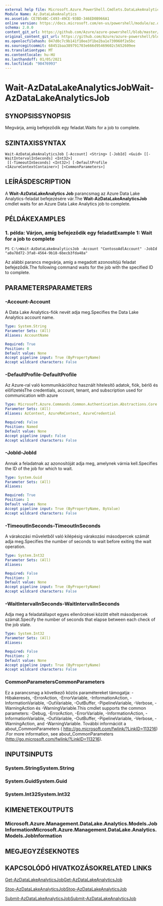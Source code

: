 ```yaml
---
external help file: Microsoft.Azure.PowerShell.Cmdlets.DataLakeAnalytics.dll-Help.xml
Module Name: Az.DataLakeAnalytics
ms.assetid: CE7B54BC-C493-49CE-93BD-346ED0B966A1
online version: https://docs.microsoft.com/en-us/powershell/module/az.datalakeanalytics/wait-azdatalakeanalyticsjob
schema: 2.0.0
content_git_url: https://github.com/Azure/azure-powershell/blob/master/src/DataLakeAnalytics/DataLakeAnalytics/help/Wait-AzDataLakeAnalyticsJob.md
original_content_git_url: https://github.com/Azure/azure-powershell/blob/master/src/DataLakeAnalytics/DataLakeAnalytics/help/Wait-AzDataLakeAnalyticsJob.md
ms.openlocfilehash: 047d0c7c9b141f10ee3f1be2ba1e739960f2e5bc
ms.sourcegitcommit: 68451baa389791703e666d95469602c5652609ee
ms.translationtype: MT
ms.contentlocale: hu-HU
ms.lasthandoff: 01/05/2021
ms.locfileid: "98476993"
---
```

# <span data-ttu-id="b9486-101">Wait-AzDataLakeAnalyticsJob</span><span class="sxs-lookup"><span data-stu-id="b9486-101">Wait-AzDataLakeAnalyticsJob</span></span>

## <span data-ttu-id="b9486-102">SYNOPSIS</span><span class="sxs-lookup"><span data-stu-id="b9486-102">SYNOPSIS</span></span>
<span data-ttu-id="b9486-103">Megvárja, amíg befejeződik egy feladat.</span><span class="sxs-lookup"><span data-stu-id="b9486-103">Waits for a job to complete.</span></span>

## <span data-ttu-id="b9486-104">SZINTAXIS</span><span class="sxs-lookup"><span data-stu-id="b9486-104">SYNTAX</span></span>

```
Wait-AzDataLakeAnalyticsJob [-Account] <String> [-JobId] <Guid> [[-WaitIntervalInSeconds] <Int32>]
 [[-TimeoutInSeconds] <Int32>] [-DefaultProfile <IAzureContextContainer>] [<CommonParameters>]
```

## <span data-ttu-id="b9486-105">LEÍRÁS</span><span class="sxs-lookup"><span data-stu-id="b9486-105">DESCRIPTION</span></span>
<span data-ttu-id="b9486-106">A **Wait-AzDataLakeAnalytics Job** parancsmag az Azure Data Lake Analytics-feladat befejezésére vár.</span><span class="sxs-lookup"><span data-stu-id="b9486-106">The **Wait-AzDataLakeAnalyticsJob** cmdlet waits for an Azure Data Lake Analytics job to complete.</span></span>

## <span data-ttu-id="b9486-107">PÉLDÁK</span><span class="sxs-lookup"><span data-stu-id="b9486-107">EXAMPLES</span></span>

### <span data-ttu-id="b9486-108">1. példa: Várjon, amíg befejeződik egy feladat</span><span class="sxs-lookup"><span data-stu-id="b9486-108">Example 1: Wait for a job to complete</span></span>
```
PS C:\>Wait-AzDataLakeAnalyticsJob -Account "ContosoAdlAccount" -JobId "a0a78d72-3fa8-4564-9b18-6becb3fda48a"
```

<span data-ttu-id="b9486-109">Az alábbi parancs megvárja, amíg a megadott azonosítójú feladat befejeződik.</span><span class="sxs-lookup"><span data-stu-id="b9486-109">The following command waits for the job with the specified ID to complete.</span></span>

## <span data-ttu-id="b9486-110">PARAMETERS</span><span class="sxs-lookup"><span data-stu-id="b9486-110">PARAMETERS</span></span>

### <span data-ttu-id="b9486-111">-Account</span><span class="sxs-lookup"><span data-stu-id="b9486-111">-Account</span></span>
<span data-ttu-id="b9486-112">A Data Lake Analytics-fiók nevét adja meg.</span><span class="sxs-lookup"><span data-stu-id="b9486-112">Specifies the Data Lake Analytics account name.</span></span>

```yaml
Type: System.String
Parameter Sets: (All)
Aliases: AccountName

Required: True
Position: 0
Default value: None
Accept pipeline input: True (ByPropertyName)
Accept wildcard characters: False
```

### <span data-ttu-id="b9486-113">-DefaultProfile</span><span class="sxs-lookup"><span data-stu-id="b9486-113">-DefaultProfile</span></span>
<span data-ttu-id="b9486-114">Az Azure-ral való kommunikációhoz használt hitelesítő adatok, fiók, bérlő és előfizetés</span><span class="sxs-lookup"><span data-stu-id="b9486-114">The credentials, account, tenant, and subscription used for communication with azure</span></span>

```yaml
Type: Microsoft.Azure.Commands.Common.Authentication.Abstractions.Core.IAzureContextContainer
Parameter Sets: (All)
Aliases: AzContext, AzureRmContext, AzureCredential

Required: False
Position: Named
Default value: None
Accept pipeline input: False
Accept wildcard characters: False
```

### <span data-ttu-id="b9486-115">-JobId</span><span class="sxs-lookup"><span data-stu-id="b9486-115">-JobId</span></span>
<span data-ttu-id="b9486-116">Annak a feladatnak az azonosítóját adja meg, amelynek várnia kell.</span><span class="sxs-lookup"><span data-stu-id="b9486-116">Specifies the ID of the job for which to wait.</span></span>

```yaml
Type: System.Guid
Parameter Sets: (All)
Aliases:

Required: True
Position: 1
Default value: None
Accept pipeline input: True (ByPropertyName, ByValue)
Accept wildcard characters: False
```

### <span data-ttu-id="b9486-117">-TimeoutInSeconds</span><span class="sxs-lookup"><span data-stu-id="b9486-117">-TimeoutInSeconds</span></span>
<span data-ttu-id="b9486-118">A várakozási műveletből való kilépésig várakozási másodpercek számát adja meg.</span><span class="sxs-lookup"><span data-stu-id="b9486-118">Specifies the number of seconds to wait before exiting the wait operation.</span></span>

```yaml
Type: System.Int32
Parameter Sets: (All)
Aliases:

Required: False
Position: 3
Default value: None
Accept pipeline input: True (ByPropertyName)
Accept wildcard characters: False
```

### <span data-ttu-id="b9486-119">-WaitIntervalInSeconds</span><span class="sxs-lookup"><span data-stu-id="b9486-119">-WaitIntervalInSeconds</span></span>
<span data-ttu-id="b9486-120">Adja meg a feladatállapot egyes ellenőrzései között eltelt másodpercek számát.</span><span class="sxs-lookup"><span data-stu-id="b9486-120">Specify the number of seconds that elapse between each check of the job state.</span></span>

```yaml
Type: System.Int32
Parameter Sets: (All)
Aliases:

Required: False
Position: 2
Default value: None
Accept pipeline input: True (ByPropertyName)
Accept wildcard characters: False
```

### <span data-ttu-id="b9486-121">CommonParameters</span><span class="sxs-lookup"><span data-stu-id="b9486-121">CommonParameters</span></span>
<span data-ttu-id="b9486-122">Ez a parancsmag a következő közös paramétereket támogatja: -Hibakeresés, -ErrorAction, -ErrorVariable, -InformationAction, -InformationVariable, -OutVariable, -OutBuffer, -PipelineVariable, -Verbose, -WarningAction és -WarningVariable.</span><span class="sxs-lookup"><span data-stu-id="b9486-122">This cmdlet supports the common parameters: -Debug, -ErrorAction, -ErrorVariable, -InformationAction, -InformationVariable, -OutVariable, -OutBuffer, -PipelineVariable, -Verbose, -WarningAction, and -WarningVariable.</span></span> <span data-ttu-id="b9486-123">További információt a about_CommonParameters ( http://go.microsoft.com/fwlink/?LinkID=113216) .</span><span class="sxs-lookup"><span data-stu-id="b9486-123">For more information, see about_CommonParameters (http://go.microsoft.com/fwlink/?LinkID=113216).</span></span>

## <span data-ttu-id="b9486-124">INPUTS</span><span class="sxs-lookup"><span data-stu-id="b9486-124">INPUTS</span></span>

### <span data-ttu-id="b9486-125">System.String</span><span class="sxs-lookup"><span data-stu-id="b9486-125">System.String</span></span>

### <span data-ttu-id="b9486-126">System.Guid</span><span class="sxs-lookup"><span data-stu-id="b9486-126">System.Guid</span></span>

### <span data-ttu-id="b9486-127">System.Int32</span><span class="sxs-lookup"><span data-stu-id="b9486-127">System.Int32</span></span>

## <span data-ttu-id="b9486-128">KIMENETEK</span><span class="sxs-lookup"><span data-stu-id="b9486-128">OUTPUTS</span></span>

### <span data-ttu-id="b9486-129">Microsoft.Azure.Management.DataLake.Analytics.Models.JobInformation</span><span class="sxs-lookup"><span data-stu-id="b9486-129">Microsoft.Azure.Management.DataLake.Analytics.Models.JobInformation</span></span>

## <span data-ttu-id="b9486-130">MEGJEGYZÉSEK</span><span class="sxs-lookup"><span data-stu-id="b9486-130">NOTES</span></span>

## <span data-ttu-id="b9486-131">KAPCSOLÓDÓ HIVATKOZÁSOK</span><span class="sxs-lookup"><span data-stu-id="b9486-131">RELATED LINKS</span></span>

[<span data-ttu-id="b9486-132">Get-AzDataLakeAnalyticsJob</span><span class="sxs-lookup"><span data-stu-id="b9486-132">Get-AzDataLakeAnalyticsJob</span></span>](./Get-AzDataLakeAnalyticsJob.md)

[<span data-ttu-id="b9486-133">Stop-AzDataLakeAnalyticsJob</span><span class="sxs-lookup"><span data-stu-id="b9486-133">Stop-AzDataLakeAnalyticsJob</span></span>](./Stop-AzDataLakeAnalyticsJob.md)

[<span data-ttu-id="b9486-134">Submit-AzDataLakeAnalyticsJob</span><span class="sxs-lookup"><span data-stu-id="b9486-134">Submit-AzDataLakeAnalyticsJob</span></span>](./Submit-AzDataLakeAnalyticsJob.md)



